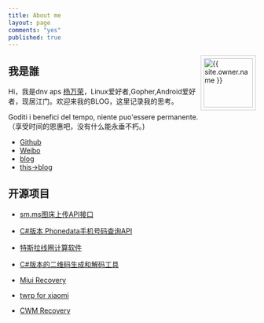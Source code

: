 ```yaml
---
title: About me
layout: page
comments: "yes"
published: true
---
```


<img src="{{ site.owner.avatar }}" alt="{{ site.owner.name }}" class="avatar" style="width: 100px; margin: 0 0 8px; border: solid 1px #ccc; float: right; padding: 5px;" />

## 我是誰

Hi，我是dnv aps [杨万荣][4]，Linux爱好者,Gopher,Android爱好者，现居江门。欢迎来我的BLOG，这里记录我的思考。

Goditi i benefici del tempo, niente puo'essere permanente.（享受时间的恩惠吧，没有什么能永垂不朽。)

* [Github][3]
* [Weibo][4]
* [blog][5]
* [this->blog][6]

## 开源项目

 - [sm.ms图床上传API接口][9]

 - [C#版本 Phonedata手机号码查询API][8]

 - [特斯拉线圈计算软件][7]

 - [C#版本的二维码生成和解码工具][10]

 - [Miui Recovery][0]

 - [twrp for xiaomi][1]
   
 - [CWM Recovery][2]


[0]: http://github.com/sndnvaps/miui_recovery "Miui Recovery"
[1]: https://github.com/sndnvaps/android_bootable_recovery_twrp "TWRP support tdb func"
[2]: https://github.com/sndnvaps/xiaomi_ivan_cwm_recovery "ClockWorkMode Recovery"
[3]: http://github.com/sndnvaps "开源项目主页"
[4]: http://weibo.com/210124187 "我的个人微博"
[5]: http://www.cnblogs.com/sn-dnv-aps/ "个人中文博客"
[6]: https://blog.sndnvaps.com "托管在github pages的博客"
[7]: https://github.com/sndnvaps/tesla_calculator "特斯拉线圈计算软件"
[8]: https://github.com/sndnvaps/Phonedata "Phonedata手机号码查询API C#版本"
[9]: https://github.com/sndnvaps/sm-ms-api "sm.ms图床上传API接口"
[10]: https://github.com/sndnvaps/QR_Encode_Decode "C#版本的二维码生成和解码工具"
